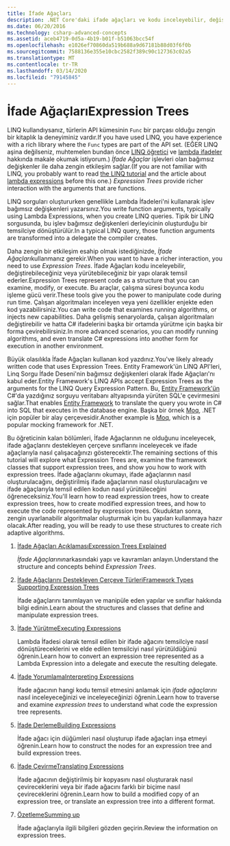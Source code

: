 ```yaml
---
title: İfade Ağaçları
description: .NET Core'daki ifade ağaçları ve kodu inceleyebilir, değiştirebileceğiniz ve yürütebileceğiniz yapılar olarak ifade etmek için bunları nasıl kullanacağınız hakkında bilgi edinin.
ms.date: 06/20/2016
ms.technology: csharp-advanced-concepts
ms.assetid: aceb4719-0d5a-4b19-b01f-b51063bcc54f
ms.openlocfilehash: e1026ef70860da519b688a9d67181b88d03f6f0b
ms.sourcegitcommit: 7588136e355e10cbc2582f389c90c127363c02a5
ms.translationtype: MT
ms.contentlocale: tr-TR
ms.lasthandoff: 03/14/2020
ms.locfileid: "79145845"
---
```

# <a name="expression-trees"></a><span data-ttu-id="5e71d-103">İfade Ağaçları</span><span class="sxs-lookup"><span data-stu-id="5e71d-103">Expression Trees</span></span>

<span data-ttu-id="5e71d-104">LINQ kullandıysanız, türlerin API kümesinin `Func` bir parçası olduğu zengin bir kitaplık la deneyiminiz vardır.</span><span class="sxs-lookup"><span data-stu-id="5e71d-104">If you have used LINQ, you have experience with a rich library where the `Func` types are part of the API set.</span></span> <span data-ttu-id="5e71d-105">(EĞER LINQ aşina değilseniz, muhtemelen bundan önce [LINQ öğretici](linq/index.md) ve [lambda ifadeler](./programming-guide/statements-expressions-operators/lambda-expressions.md) hakkında makale okumak istiyorum.) *İfade Ağaçlar* işlevleri olan bağımsız değişkenler ile daha zengin etkileşim sağlar.</span><span class="sxs-lookup"><span data-stu-id="5e71d-105">(If you are not familiar with LINQ, you probably want to read [the LINQ tutorial](linq/index.md) and the article about [lambda expressions](./programming-guide/statements-expressions-operators/lambda-expressions.md) before this one.) *Expression Trees* provide richer interaction with the arguments that are functions.</span></span>

<span data-ttu-id="5e71d-106">LINQ sorguları oluştururken genellikle Lambda İfadeleri'ni kullanarak işlev bağımsız değişkenleri yazarsınız.</span><span class="sxs-lookup"><span data-stu-id="5e71d-106">You write function arguments, typically using Lambda Expressions, when you create LINQ queries.</span></span> <span data-ttu-id="5e71d-107">Tipik bir LINQ sorgusunda, bu işlev bağımsız değişkenleri derleyicinin oluşturduğu bir temsilciye dönüştürülür.</span><span class="sxs-lookup"><span data-stu-id="5e71d-107">In a typical LINQ query, those function arguments are transformed into a delegate the compiler creates.</span></span>

<span data-ttu-id="5e71d-108">Daha zengin bir etkileşim esahip olmak istediğinizde, *İfade Ağaçları*kullanmanız gerekir.</span><span class="sxs-lookup"><span data-stu-id="5e71d-108">When you want to have a richer interaction, you need to use *Expression Trees*.</span></span>
<span data-ttu-id="5e71d-109">İfade Ağaçları kodu inceleyebilir, değiştirebileceğiniz veya yürütebileceğiniz bir yapı olarak temsil ederler.</span><span class="sxs-lookup"><span data-stu-id="5e71d-109">Expression Trees represent code as a structure that you can examine, modify, or execute.</span></span> <span data-ttu-id="5e71d-110">Bu araçlar, çalışma süresi boyunca kodu işleme gücü verir.</span><span class="sxs-lookup"><span data-stu-id="5e71d-110">These tools give you the power to manipulate code during run time.</span></span> <span data-ttu-id="5e71d-111">Çalışan algoritmaları inceleyen veya yeni özellikler enjekte eden kod yazabilirsiniz.</span><span class="sxs-lookup"><span data-stu-id="5e71d-111">You can write code that examines running algorithms, or injects new capabilities.</span></span> <span data-ttu-id="5e71d-112">Daha gelişmiş senaryolarda, çalışan algoritmaları değiştirebilir ve hatta C# ifadelerini başka bir ortamda yürütme için başka bir forma çevirebilirsiniz.</span><span class="sxs-lookup"><span data-stu-id="5e71d-112">In more advanced scenarios, you can modify running algorithms, and even translate C# expressions into another form for execution in another environment.</span></span>

<span data-ttu-id="5e71d-113">Büyük olasılıkla İfade Ağaçları kullanan kod yazdınız.</span><span class="sxs-lookup"><span data-stu-id="5e71d-113">You've likely already written code that uses Expression Trees.</span></span> <span data-ttu-id="5e71d-114">Entity Framework'ün LINQ API'leri, Linq Sorgu İfade Deseni'nin bağımsız değişkenleri olarak İfade Ağaçları'nı kabul eder.</span><span class="sxs-lookup"><span data-stu-id="5e71d-114">Entity Framework's LINQ APIs accept Expression Trees as the arguments for the LINQ Query Expression Pattern.</span></span>
<span data-ttu-id="5e71d-115">Bu, [Entity Framework'ün](/ef/) C#'da yazdığınız sorguyu veritabanı altyapısında yürüten SQL'e çevirmesini sağlar.</span><span class="sxs-lookup"><span data-stu-id="5e71d-115">That enables [Entity Framework](/ef/) to translate the query you wrote in C# into SQL that executes in the database engine.</span></span> <span data-ttu-id="5e71d-116">Başka bir örnek [Moq](https://github.com/Moq/moq), .NET için popüler bir alay çerçevesidir.</span><span class="sxs-lookup"><span data-stu-id="5e71d-116">Another example is [Moq](https://github.com/Moq/moq), which is a popular mocking framework for .NET.</span></span>

<span data-ttu-id="5e71d-117">Bu öğreticinin kalan bölümleri, İfade Ağaçlarının ne olduğunu inceleyecek, ifade ağaçlarını destekleyen çerçeve sınıflarını inceleyecek ve ifade ağaçlarıyla nasıl çalışacağınızı gösterecektir.</span><span class="sxs-lookup"><span data-stu-id="5e71d-117">The remaining sections of this tutorial will explore what Expression Trees are, examine the framework classes that support expression trees, and show you how to work with expression trees.</span></span> <span data-ttu-id="5e71d-118">İfade ağaçlarını okumayı, ifade ağaçlarının nasıl oluşturulacağını, değiştirilmiş ifade ağaçlarının nasıl oluşturulacağını ve ifade ağaçlarıyla temsil edilen kodun nasıl yürütüleceğini öğreneceksiniz.</span><span class="sxs-lookup"><span data-stu-id="5e71d-118">You'll learn how to read expression trees, how to create expression trees, how to create modified expression trees, and how to execute the code represented by expression trees.</span></span> <span data-ttu-id="5e71d-119">Okuduktan sonra, zengin uyarlanabilir algoritmalar oluşturmak için bu yapıları kullanmaya hazır olacak.</span><span class="sxs-lookup"><span data-stu-id="5e71d-119">After reading, you will be ready to use these structures to create rich adaptive algorithms.</span></span>

1. [<span data-ttu-id="5e71d-120">İfade Ağaçları Açıklaması</span><span class="sxs-lookup"><span data-stu-id="5e71d-120">Expression Trees Explained</span></span>](expression-trees-explained.md)

    <span data-ttu-id="5e71d-121">*İfade Ağaçlarının*arkasındaki yapı ve kavramları anlayın.</span><span class="sxs-lookup"><span data-stu-id="5e71d-121">Understand the structure and concepts behind *Expression Trees*.</span></span>

2. [<span data-ttu-id="5e71d-122">İfade Ağaçlarını Destekleyen Çerçeve Türleri</span><span class="sxs-lookup"><span data-stu-id="5e71d-122">Framework Types Supporting Expression Trees</span></span>](expression-classes.md)

    <span data-ttu-id="5e71d-123">İfade ağaçlarını tanımlayan ve manipüle eden yapılar ve sınıflar hakkında bilgi edinin.</span><span class="sxs-lookup"><span data-stu-id="5e71d-123">Learn about the structures and classes that define and manipulate expression trees.</span></span>

3. [<span data-ttu-id="5e71d-124">İfade Yürütme</span><span class="sxs-lookup"><span data-stu-id="5e71d-124">Executing Expressions</span></span>](expression-trees-execution.md)

    <span data-ttu-id="5e71d-125">Lambda İfadesi olarak temsil edilen bir ifade ağacını temsilciye nasıl dönüştüreceklerini ve elde edilen temsilciyi nasıl yürütüldüğünü öğrenin.</span><span class="sxs-lookup"><span data-stu-id="5e71d-125">Learn how to convert an expression tree represented as a Lambda Expression into a delegate and execute the resulting delegate.</span></span>

4. [<span data-ttu-id="5e71d-126">İfade Yorumlama</span><span class="sxs-lookup"><span data-stu-id="5e71d-126">Interpreting Expressions</span></span>](expression-trees-interpreting.md)

    <span data-ttu-id="5e71d-127">İfade ağacının hangi kodu temsil etmesini anlamak için *ifade ağaçlarını* nasıl inceleyeceğinizi ve inceleyeceğinizi öğrenin.</span><span class="sxs-lookup"><span data-stu-id="5e71d-127">Learn how to traverse and examine *expression trees* to understand what code the expression tree represents.</span></span>

5. [<span data-ttu-id="5e71d-128">İfade Derleme</span><span class="sxs-lookup"><span data-stu-id="5e71d-128">Building Expressions</span></span>](expression-trees-building.md)

    <span data-ttu-id="5e71d-129">İfade ağacı için düğümleri nasıl oluşturup ifade ağaçları inşa etmeyi öğrenin.</span><span class="sxs-lookup"><span data-stu-id="5e71d-129">Learn how to construct the nodes for an expression tree and build expression trees.</span></span>

6. [<span data-ttu-id="5e71d-130">İfade Çevirme</span><span class="sxs-lookup"><span data-stu-id="5e71d-130">Translating Expressions</span></span>](expression-trees-translating.md)

    <span data-ttu-id="5e71d-131">İfade ağacının değiştirilmiş bir kopyasını nasıl oluşturarak nasıl çevireceklerini veya bir ifade ağacını farklı bir biçime nasıl çevireceklerini öğrenin.</span><span class="sxs-lookup"><span data-stu-id="5e71d-131">Learn how to build a modified copy of an expression tree, or translate an expression tree into a different format.</span></span>

7. [<span data-ttu-id="5e71d-132">Özetleme</span><span class="sxs-lookup"><span data-stu-id="5e71d-132">Summing up</span></span>](expression-trees-summary.md)

    <span data-ttu-id="5e71d-133">İfade ağaçlarıyla ilgili bilgileri gözden geçirin.</span><span class="sxs-lookup"><span data-stu-id="5e71d-133">Review the information on expression trees.</span></span>
